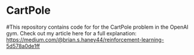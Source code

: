 # CartPole

#This repository contains code for for the CartPole problem in the OpenAI gym. Check out my article here for a full explanation: https://medium.com/@brian.s.haney44/reinforcement-learning-5d578a0de1ff
